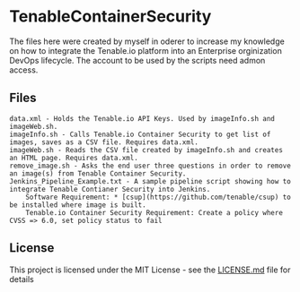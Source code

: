 # TenableContainerSecurity

The files here were created by myself in oderer to increase my knowledge on how to integrate the Tenable.io 
platform into an Enterprise orginization DevOps lifecycle. The account to be used by the scripts need admon access.

## Files
```
data.xml - Holds the Tenable.io API Keys. Used by imageInfo.sh and imageWeb.sh.
imageInfo.sh - Calls Tenable.io Container Security to get list of images, saves as a CSV file. Requires data.xml.
imageWeb.sh - Reads the CSV file created by imageInfo.sh and creates an HTML page. Requires data.xml.
remove_image.sh - Asks the end user three questions in order to remove an image(s) from Tenable Container Security.
Jenkins_Pipeline_Example.txt - A sample pipeline script showing how to integrate Tenable Contianer Security into Jenkins.
    Software Requirement: * [csup](https://github.com/tenable/csup) to be installed where image is built. 
    Tenable.io Container Security Requirement: Create a policy where CVSS => 6.0, set policy status to fail
```

## License

This project is licensed under the MIT License - see the [LICENSE.md](LICENSE.md) file for details
		
